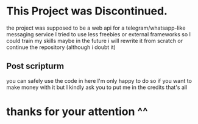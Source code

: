 # This Project was Discontinued.

the project was supposed to be a web api for a telegram/whatsapp-like messaging service
I tried to use less freebies or external frameworks so I could train my skills
maybe in the future i will rewrite it from scratch or continue the repository (although i doubt it)

## Post scripturm
you can safely use the code in here I'm only happy to do so
if you want to make money with it but I kindly ask you to put me in the credits that's all

# thanks for your attention ^^
